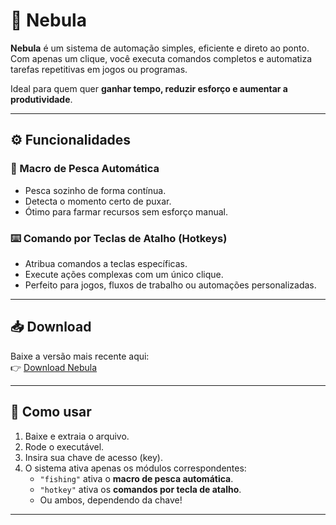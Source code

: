 # 🌌 Nebula

**Nebula** é um sistema de automação simples, eficiente e direto ao ponto. Com apenas um clique, você executa comandos completos e automatiza tarefas repetitivas em jogos ou programas.

Ideal para quem quer **ganhar tempo, reduzir esforço e aumentar a produtividade**.

---

## ⚙️ Funcionalidades

### 🎣 Macro de Pesca Automática
- Pesca sozinho de forma contínua.
- Detecta o momento certo de puxar.
- Ótimo para farmar recursos sem esforço manual.

### ⌨️ Comando por Teclas de Atalho (Hotkeys)
- Atribua comandos a teclas específicas.
- Execute ações complexas com um único clique.
- Perfeito para jogos, fluxos de trabalho ou automações personalizadas.

---

## 📥 Download

Baixe a versão mais recente aqui:  
👉 [Download Nebula](https://github.com/seu-usuario/nebula/releases/latest/download/nebula.zip)

---

## 🚀 Como usar

1. Baixe e extraia o arquivo.
2. Rode o executável.
3. Insira sua chave de acesso (key).
4. O sistema ativa apenas os módulos correspondentes:
   - `"fishing"` ativa o **macro de pesca automática**.
   - `"hotkey"` ativa os **comandos por tecla de atalho**.
   - Ou ambos, dependendo da chave!

---
